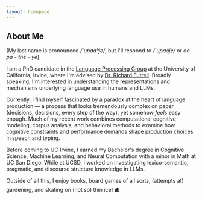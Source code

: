 ```yaml
---
layout: homepage
---
```


## About Me

(My last name is pronounced  */'upadʰje/*, but I'll respond to */'upaðje/* or *oo - pa - the - ye*) 

I am a PhD candidate in the [Language Processing Group](https://langprocgroup.github.io/) at the University of California, Irvine, where I'm advised by [Dr. Richard Futrell](https://www.socsci.uci.edu/~rfutrell/). Broadly speaking, I'm interested in understanding the representations and mechanisms underlying language use in humans and LLMs. 

Currently, I find myself fascinated by a paradox at the heart of language production — a process that looks tremendously complex on paper (decisions, decisions, every step of the way), yet somehow *feels* easy enough.  Much of my recent work combines computational cognitive modeling, corpus analysis, and behavioral methods to examine how cognitive constraints and performance demands shape production choices in speech and typing. 

Before coming to UC Irvine, I earned my Bachelor's degree in Cognitive Science, Machine Learning, and Neural Computation with a minor in Math at UC San Diego. While at UCSD, I worked on investigating  lexico-semantic, pragmatic, and discourse structure knowledge in LLMs. 

Outside of all this, I enjoy books, board games of all sorts, (attempts at) gardening, and skating on (not so) thin ice! ⛸️
